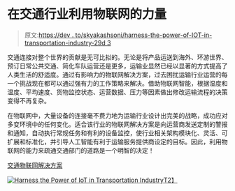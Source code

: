 # 在交通行业利用物联网的力量

> 原文:[https://dev . to/skyakashsoni/harness-the-power-of-IOT-in-transportation-industry-29d 3](https://dev.to/skyakashsoni/harness-the-power-of-iot-in-transportation-industry-29d3)

交通连接对整个世界的贡献是无可比拟的。无论是将产品运送到海外、环游世界、预订日常公共交通、简化车队运营还是更多，运输业显然已经以显著的方式提高了人类生活的舒适度。通过有影响力的物联网解决方案，过去困扰运输行业运营的每一个挑战现在都可以通过强有力的工作策略来解决。借助物联网智能，根据湿度和温度、平均速度、货物监控状态、运营数据、压力等因素做出修改运输流程的决策变得不再复杂。

在物联网中，大量设备的连接毫不费力地为运输行业设计出完美的战略，成功应对多变环境中的任何变化。适合该行业的物联网解决方案是向运营商发送定制的警报和通知，自动执行常规任务和有利的设备监控，使行业相关架构模块化、灵活、可扩展和标准化，并引导人工智能有利于运输服务提供商设定的目标。因此，利用物联网的能力来疏通交通部门的道路是一个明智的决定！

[交通物联网解决方案](https://www.biz4intellia.com/iot-in-transportation/)

[![Harness the Power of IoT in Transportation Industry](../Images/a07c6a6e22b894ffe6df43e4cc046cbd.png)T2】](https://res.cloudinary.com/practicaldev/image/fetch/s--RnaoGY0W--/c_limit%2Cf_auto%2Cfl_progressive%2Cq_auto%2Cw_880/https://4.bp.blogspot.com/-FwYH1V-rAnw/XMflX14fBEI/AAAAAAAAAP4/fOKmc-W36rYP6ivhpttVC_fepRaM3KGfACLcBGAs/s640/Harness%252Bthe%252BPower%252Bof%252BIoT%252Bin%252BTransportation%252BIndustry.jpg)